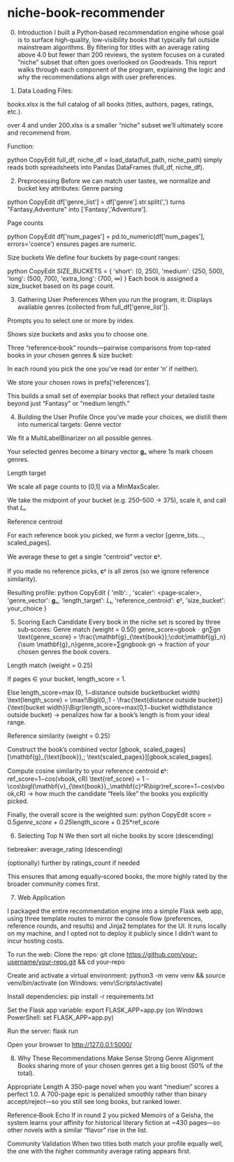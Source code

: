 # niche-book-recommender
0. Introduction
I built a Python‑based recommendation engine whose goal is to surface high‑quality, low‑visibility books that typically fall outside mainstream algorithms. By filtering for titles with an average rating above 4.0 but fewer than 200 reviews, the system focuses on a curated “niche” subset that often goes overlooked on Goodreads.
This report walks through each component of the program, explaining the logic and why the recommendations align with user preferences.

1. Data Loading
Files:


books.xlsx is the full catalog of all books (titles, authors, pages, ratings, etc.).


over 4 and under 200.xlsx is a smaller “niche” subset we’ll ultimately score and recommend from.


Function:

 python
CopyEdit
full_df, niche_df = load_data(full_path, niche_path)
 simply reads both spreadsheets into Pandas DataFrames (full_df, niche_df).



2. Preprocessing
Before we can match user tastes, we normalize and bucket key attributes:
Genre parsing

 python
CopyEdit
df['genre_list'] = df['genre'].str.split(',')
 turns "Fantasy,Adventure" into ['Fantasy','Adventure'].


Page counts

 python
CopyEdit
df['num_pages'] = pd.to_numeric(df['num_pages'], errors='coerce')
 ensures pages are numeric.


Size buckets
 We define four buckets by page‐count ranges:

 python
CopyEdit
SIZE_BUCKETS = {
  'short':      (0,   250),
  'medium':     (250, 500),
  'long':       (500, 700),
  'extra_long': (700, ∞)
}
 Each book is assigned a size_bucket based on its page count.



3. Gathering User Preferences
When you run the program, it:
Displays available genres (collected from full_df['genre_list']).


Prompts you to select one or more by index.


Shows size buckets and asks you to choose one.


Three “reference‐book” rounds—pairwise comparisons from top‐rated books in your chosen genres & size bucket:


In each round you pick the one you’ve read (or enter ‘n’ if neither).


We store your chosen rows in prefs['references'].


This builds a small set of exemplar books that reflect your detailed taste beyond just “Fantasy” or “medium length.”

4. Building the User Profile
Once you’ve made your choices, we distill them into numerical targets:
Genre vector


We fit a MultiLabelBinarizer on all possible genres.


Your selected genres become a binary vector 𝐠ₙ where 1s mark chosen genres.


Length target


We scale all page counts to [0,1] via a MinMaxScaler.


We take the midpoint of your bucket (e.g. 250–500 → 375), scale it, and call that 𝐿ₜ.


Reference centroid


For each reference book you picked, we form a vector [genre_bits…, scaled_pages].


We average these to get a single “centroid” vector 𝐜ᴿ.


If you made no reference picks, 𝐜ᴿ is all zeros (so we ignore reference similarity).


Resulting profile:
python
CopyEdit
{
  'mlb':    <binarizer>,
  'scaler': <page‐scaler>,
  'genre_vector':   𝐠ₙ,
  'length_target':  𝐿ₜ,
  'reference_centroid':  𝐜ᴿ,
  'size_bucket':     your_choice
}


5. Scoring Each Candidate
Every book in the niche set is scored by three sub‐scores:
Genre match (weight = 0.50)
 genre_score=gbook  ⋅  gn∑gn \text{genre\_score} = \frac{\mathbf{g}_{\text{book}}\;\cdot\;\mathbf{g}_n}{\sum \mathbf{g}_n}genre_score=∑gn​gbook​⋅gn​​
 → fraction of your chosen genres the book covers.


Length match (weight = 0.25)


If pages ∈ your bucket, length_score = 1.


Else
 length_score=max⁡ ⁣(0,  1−distance outside bucketbucket width) \text{length\_score} = \max\!\Bigl(0,\;1 - \frac{\text{distance outside bucket}}{\text{bucket width}}\Bigr)length_score=max(0,1−bucket widthdistance outside bucket​)
→ penalizes how far a book’s length is from your ideal range.


Reference similarity (weight = 0.25)


Construct the book’s combined vector [gbook,  scaled_pages][\mathbf{g}_{\text{book}},\; \text{scaled\_pages}][gbook​,scaled_pages].


Compute cosine similarity to your reference centroid 𝐜ᴿ:
 ref_score=1−cos⁡(vbook, cR) \text{ref\_score} = 1 - \cos\bigl(\mathbf{v}_{\text{book}},\,\mathbf{c}^R\bigr)ref_score=1−cos(vbook​,cR)
→ how much the candidate “feels like” the books you explicitly picked.


Finally, the overall score is the weighted sum:
python
CopyEdit
score = 0.5*genre_score + 0.25*length_score + 0.25*ref_score


6. Selecting Top N
We then sort all niche books by
score (descending)


tiebreaker: average_rating (descending)


(optionally) further by ratings_count if needed


This ensures that among equally‐scored books, the more highly rated by the broader community comes first.

7. Web Application

I packaged the entire recommendation engine into a simple Flask web app, using three template routes to mirror the console flow (preferences, reference rounds, and results) and Jinja2 templates for the UI. It runs locally on my machine, and I opted not to deploy it publicly since I didn’t want to incur hosting costs.

To run the web:
Clone the repo:
 git clone https://github.com/your-username/your-repo.git && cd your-repo


Create and activate a virtual environment:
 python3 -m venv venv && source venv/bin/activate (on Windows: venv\Scripts\activate)


Install dependencies:
 pip install -r requirements.txt


Set the Flask app variable:
 export FLASK_APP=app.py (on Windows PowerShell: set FLASK_APP=app.py)


Run the server:
 flask run


Open your browser to http://127.0.0.1:5000/

8. Why These Recommendations Make Sense
Strong Genre Alignment
 Books sharing more of your chosen genres get a big boost (50% of the total).


Appropriate Length
 A 350-page novel when you want “medium” scores a perfect 1.0. A 700-page epic is penalized smoothly rather than binary accept/reject—so you still see long books, but ranked lower.


Reference‐Book Echo
 If in round 2 you picked Memoirs of a Geisha, the system learns your affinity for historical literary fiction at ~430 pages—so other novels with a similar “flavor” rise in the list.


Community Validation
 When two titles both match your profile equally well, the one with the higher community average rating appears first.




